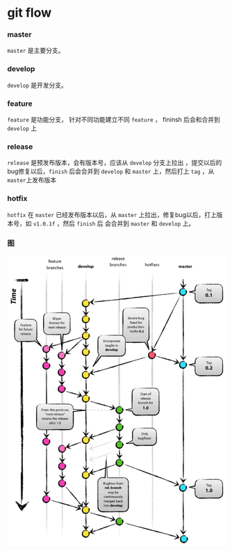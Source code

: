 # git flow

### master

`master` 是主要分支。

### develop

`develop` 是开发分支。

### feature

`feature` 是功能分支， 针对不同功能建立不同 `feature` ， fininsh 后会和合并到 `develop` 上

### release

`release` 是预发布版本，会有版本号，应该从 `develop` 分支上拉出 ，提交以后的bug修复以后，`finish` 后会合并到 `develop` 和 `master` 上，然后打上 `tag` ，从`master`上发布版本

### hotfix

`hotfix` 在 `master` 已经发布版本以后，从 `master` 上拉出，修复bug以后，打上版本号，如 `v1.0.1f` ，然后 `finish` 后 会合并到 `master` 和 `develop` 上。


### 图

![img](../img/2018041101.jpg)



